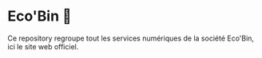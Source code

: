 # Eco'Bin 🌱
Ce repository regroupe tout les services numériques de la société Eco'Bin, ici le site web officiel.
